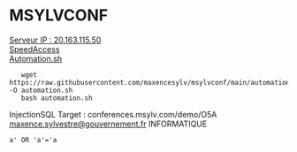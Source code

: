 # MSYLVCONF
[Serveur IP : 20.163.115.50](https://20.163.115.50)  
[SpeedAccess](https://conferences.msylv.com/T5M/)  
[Automation.sh](https://raw.githubusercontent.com/maxencesylv/msylvconf/main/automation.sh)  
```
   wget https://raw.githubusercontent.com/maxencesylv/msylvconf/main/automation.sh -O automation.sh  
   bash automation.sh  
```
InjectionSQL
Target : conferences.msylv.com/demo/O5A
maxence.sylvestre@gouvernement.fr
INFORMATIQUE
```
a' OR 'a'='a
```
